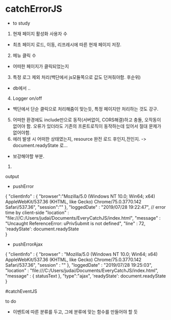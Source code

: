 # catchErrorJS


- to study
1. 현재 페이지 활성화 사용자 수
- 최초 페이지 로드, 이동, 리프레시에 따른 현재 페이지 저장.
2. 메뉴 클릭 수
- 어떠한 페이지가 클릭되었는지
3. 특정 로그 제외 처리(백단에서 js모듈쪽으로 값도 던져줘야함. 후순위)
- db에서 ..
4. Logger on/off
- 백단에서 단순 클릭으로 처리해줌이 맞는듯, 특정 페이지만 처리하는 것도 강구.
5. 어떠한 환경에도 include만으로 동작(서버없이, CORS해결)하고 충돌, 오작동이 없어야 함. 오류가 있더라도 기존의 프론트로직이 동작하는데 있어서 절대 문제가 없어야함.
6. 에러 발생 시 어떠한 상태였는지, resource 완전 로드 후인지,전인지.
-> document.readyState 로...


- 보강해야할 부분.
1. 




output

- pushError 

{
    "clientInfo" : 
    { 
        "browser":"Mozilla/5.0 (Windows NT 10.0; Win64; x64) AppleWebKit/537.36 (KHTML, like Gecko) Chrome/75.0.3770.142 Safari/537.36",
        "session":""
    },
    "loggedDate" : "2019/07/28 19:22:47",  // error time by client-side
    "location" : "file:///C:/Users/judai/Documents/EveryCatchJS/index.html",
    "message" : "Uncaught ReferenceError: uPrivSubmit is not defined",
    "line" : 72,
    'readyState': document.readyState       
}


- pushErrorAjax

{
    "clientInfo" : 
    {
        "browser" : "Mozilla/5.0 (Windows NT 10.0; Win64; x64) AppleWebKit/537.36 (KHTML, like Gecko) Chrome/75.0.3770.142 Safari/537.36",
        "session" : ""
    },
    "loggedDate" : "2019/07/28 19:25:03",
    "location" : "file:///C:/Users/judai/Documents/EveryCatchJS/index.html",
    "message" : 
    {
        statusText
    },
    "type":"ajax",
    'readyState': document.readyState       
}





#catchEventJS

to do 

- 이벤트에 따른 분류를 두고, 그에 분류에 맞는 함수를 만들어야 할 듯



